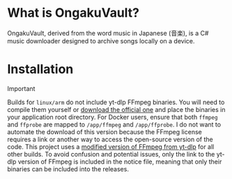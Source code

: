 # What is OngakuVault?
OngakuVault, derived from the word music in Japanese (音楽), is a C# music downloader designed to archive songs locally on a device.
# Installation
> [!IMPORTANT]  
> Builds for `linux/arm` do not include yt-dlp FFmpeg binaries. You will need to compile them yourself or [download the official one](https://ffmpeg.org/download.html) and place the binaries in your application root directory. For Docker users, ensure that both `ffmpeg` and `ffprobe` are mapped to `/app/ffmpeg` and `/app/ffprobe`.
> I do not want to automate the download of this version because the FFmpeg license requires a link or another way to access the open-source version of the code. This project uses a [modified version of FFmpeg from yt-dlp](https://github.com/yt-dlp/FFmpeg-Builds) for all other builds. To avoid confusion and potential issues, only the link to the yt-dlp version of FFmpeg is included in the notice file, meaning that only their binaries can be included into the releases.